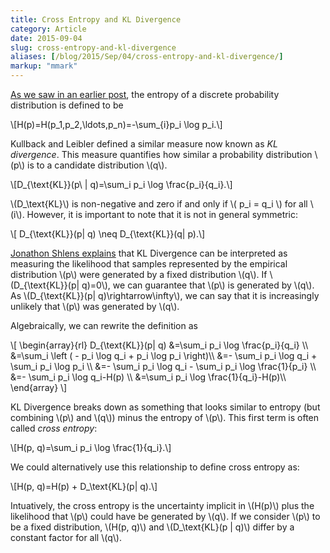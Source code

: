 ```yaml
---
title: Cross Entropy and KL Divergence
category: Article
date: 2015-09-04
slug: cross-entropy-and-kl-divergence
aliases: [/blog/2015/Sep/04/cross-entropy-and-kl-divergence/]
markup: "mmark"
---
```



[As we saw in an earlier post](http://stiglerdiet.com/blog/2015/Sep/04/entropy-of-a-discrete-probability-distribution/), the entropy of a discrete probability distribution is defined to be

\\[H(p)=H(p\_1,p\_2,\ldots,p\_n)=-\sum\_{i}p\_i \log p\_i.\\]

Kullback and Leibler defined a similar measure now known as _KL divergence_. This measure quantifies how similar a probability distribution \\(p\\) is to a candidate distribution \\(q\\).

\\[D_{\text{KL}}(p\ | q)=\sum_i p_i \log \frac{p_i}{q_i}.\\]


\\(D_\text{KL}\\) is non-negative and zero if and only if \\( p_i = q_i \\) for all \\(i\\). However, it is important to note that it is not in general symmetric:

\\[ D_{\text{KL}}(p\| q) \neq D_{\text{KL}}(q\| p).\\]

[Jonathon Shlens explains](http://arxiv.org/pdf/1404.2000v1.pdf) that KL Divergence can be interpreted as measuring the likelihood that samples represented by the empirical distribution \\(p\\) were generated by a fixed distribution \\(q\\). If \\(D_{\text{KL}}(p\| q)=0\\), we can guarantee that \\(p\\) is generated by \\(q\\). As \\(D_{\text{KL}}(p\| q)\rightarrow\infty\\), we can say that it is increasingly unlikely that \\(p\\) was generated by \\(q\\).

Algebraically, we can rewrite the definition as

\\[ \begin{array}{rl} D_{\text{KL}}(p\| q)     &=\sum_i p_i \log \frac{p_i}{q_i} \\\\     &=\sum_i \left ( - p_i \log q_i +  p_i \log p_i \right)\\\\     &=- \sum_i p_i \log q_i + \sum_i  p_i \log p_i \\\\     &=- \sum_i p_i \log q_i - \sum_i  p_i \log \frac{1}{p_i} \\\\     &=- \sum_i p_i \log q_i-H(p) \\\\     &=\sum_i p_i \log \frac{1}{q_i}-H(p)\\\\ \end{array} \\]

KL Divergence breaks down as something that looks similar to entropy (but combining \\(p\\) and \\(q\\)) minus the entropy of \\(p\\). This first term is often called _cross entropy_:

\\[H(p, q)=\sum_i p_i \log \frac{1}{q_i}.\\]

We could alternatively use this relationship to define cross entropy as:

\\[H(p, q)=H(p) + D_\text{KL}(p\| q).\\]

Intuatively, the cross entropy is the uncertainty implicit in \\(H(p)\\) plus the likelihood that \\(p\\) could have be generated by \\(q\\). If we consider \\(p\\) to be a fixed distribution, \\(H(p, q)\\) and \\(D_\text{KL}(p \| q)\\) differ by a constant factor for all \\(q\\).

